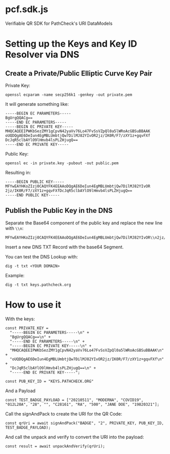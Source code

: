 # pcf.sdk.js
Verifiable QR SDK for PathCheck's URI DataModels

# Setting up the Keys and Key ID Resolver via DNS

## Create a Private/Public Elliptic Curve Key Pair

Private Key: 
```
openssl ecparam -name secp256k1 -genkey -out private.pem
```

It will generate something like:

```
-----BEGIN EC PARAMETERS-----
BgUrgQQACg==
-----END EC PARAMETERS-----
-----BEGIN EC PRIVATE KEY-----
MHQCAQEEIPWKbSezZMY1gCpvN42yaVv76Lo47FvSsVZpQl0a5lWRoAcGBSuBBAAK
oUQDQgAE6DeIun4EgMBLUmbtjQw7DilMJ82YIvOR2jz/IK0R/F7/zXY1z+gqvFXf
DcJqR5clbAYlO9lHmvb4lsPLZHjugQ==
-----END EC PRIVATE KEY-----
```

Public Key:
```
openssl ec -in private.key -pubout -out public.pem
```

Resulting in: 

```
-----BEGIN PUBLIC KEY-----
MFYwEAYHKoZIzj0CAQYFK4EEAAoDQgAE6DeIun4EgMBLUmbtjQw7DilMJ82YIvOR
2jz/IK0R/F7/zXY1z+gqvFXfDcJqR5clbAYlO9lHmvb4lsPLZHjugQ==
-----END PUBLIC KEY-----
```

## Publish the Public Key in the DNS

Separate the Base64 component of the public key and replace the new line with `\\n`: 

```
MFYwEAYHKoZIzj0CAQYFK4EEAAoDQgAE6DeIun4EgMBLUmbtjQw7DilMJ82YIvOR\\n2jz/IK0R/F7/zXY1z+gqvFXfDcJqR5clbAYlO9lHmvb4lsPLZHjugQ==
```

Insert a new DNS TXT Record with the base64 Segment. 

You can test the DNS Lookup with: 

```
dig -t txt <YOUR DOMAIN>
```

Example: 

```
dig -t txt keys.pathcheck.org
```

# How to use it

With the keys: 

```
const PRIVATE_KEY = 
  "-----BEGIN EC PARAMETERS-----\n" +
  "BgUrgQQACg==\n" +
  "-----END EC PARAMETERS-----\n" +
  "-----BEGIN EC PRIVATE KEY-----\n" +
  "MHQCAQEEIPWKbSezZMY1gCpvN42yaVv76Lo47FvSsVZpQl0a5lWRoAcGBSuBBAAK\n" +
  "oUQDQgAE6DeIun4EgMBLUmbtjQw7DilMJ82YIvOR2jz/IK0R/F7/zXY1z+gqvFXf\n" +
  "DcJqR5clbAYlO9lHmvb4lsPLZHjugQ==\n" +
  "-----END EC PRIVATE KEY-----";

const PUB_KEY_ID = "KEYS.PATHCHECK.ORG"
```

And a Payload 

```
const TEST_BADGE_PAYLOAD = ["20210511", "MODERNA", "COVID19", "012L20A", "28", "", "C28161", "RA", "500", "JANE DOE", "19820321"];
```

Call the signAndPack to create the URI for the QR Code: 

```
const qrUri = await signAndPack("BADGE", "2", PRIVATE_KEY, PUB_KEY_ID, TEST_BADGE_PAYLOAD);
````

And call the unpack and verify to convert the URI into the payload: 

```
const result = await unpackAndVerify(qrUri);
```